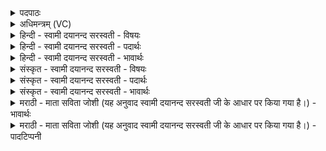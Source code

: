 <details><summary>पदपाठः</summary>

अदि॑त्यै। रास्ना॑। अ॒सि॒। विष्णोः॑। वे॒ष्पः। अ॒सि॒। ऊ॒र्ज्जे। त्वा॒। अद॑ब्धेन। त्वा॒। चक्षु॑षा। अव॑। प॒श्या॒मि॒। अ॒ग्नेः। जि॒ह्वा। अ॒सि॒। सु॒हूरिति सु॒ऽहूः॑। दे॒वेभ्यः॑। धाम्ने॑। धाम्न॒ऽइति॒ धाम्ने॑ धाम्ने। मे॒। भ॒व॒। यजु॑षे यजुष॒ऽइति॒ यजु॑षे यजुषे। ३०।
</details>

<details><summary>अधिमन्त्रम् (VC)</summary>

- यज्ञो देवता
- परमेष्ठी प्रजापतिर्ऋषिः
- निचृद् जगती
- निषादः
</details>

<details><summary>हिन्दी - स्वामी दयानन्द सरस्वती - विषयः</summary>

फिर उक्त यज्ञ किस प्रकार का और कौन फल का देनेवाला होता है, सो अगले मन्त्र में प्रकाशित किया है ॥
</details>

<details><summary>हिन्दी - स्वामी दयानन्द सरस्वती - पदार्थः</summary>

पदार्थान्वयभाषाः -  हे जगदीश्वर ! जो आप (अदित्यै) पृथिवी के (रास्ना) रस आदि पदार्थों के उत्पन्न करनेवाले (असि) हैं, (विष्णोः) व्यापक (वेष्पः) पृथिवी आदि सब पदार्थों में प्रवर्त्तमान भी (असि) हैं तथा (अग्नेः) भौतिक अग्नि के (जिह्वा) जीभरूप (असि) हैं वा (देवेभ्यः) विद्वानों के लिये (धाम्ने धाम्ने) जिनमें कि वे विद्वान् सुखरूप पदार्थों को प्राप्त होते हैं, जो तीनों धाम अर्थात् स्थान, नाम और जन्म हैं, उन धामों की प्राप्ति के तथा (यजुषे यजुषे) यजुर्वेद के मन्त्र-मन्त्र का आशय प्रकाशित होने के लिये (सुहूः) जो श्रेष्ठता से स्तुति करने के योग्य है, इस प्रकार के (त्वा) आप को मैं (अदब्धेन) प्रेमसुखयुक्त (चक्षुषा) विज्ञान से (ऊर्ज्जे) पराक्रम (अदित्यै) पृथिवी तथा (देवेभ्यः) श्रेष्ठ गुणों वा (धाम्ने धाम्ने) स्थान, नाम और जन्म आदि पदार्थों की प्राप्ति तथा (यजुषे यजुषे) यजुर्वेद के मन्त्र-मन्त्र के आशय जानने के लिये [(त्वा) आपको] (अवपश्यामि) ज्ञानरूपी नेत्रों से देखता हूँ, आप भी कृपा करके [मे] मुझको विदित और मेरे पूजन को प्राप्त (भव) हूजिये ॥ यह इस मन्त्र का प्रथम अर्थ हुआ ॥ अब दूसरा कहते हैं ॥ जिस कारण यह यज्ञ (अदित्यै) अन्तरिक्ष के सम्बन्धी (रास्ना) रसादि पदार्थों की क्रिया का कारण (असि) है, (विष्णोः) यज्ञसम्बन्धी कार्य्यों का (वेष्पः) व्यापक (असि) है, (अग्नेः) भौतिक अग्नि का (जिह्वा) जिह्वारूप (असि) है, (देवेभ्यः) तथा दिव्य गुण (धाम्ने धाम्ने) कीर्ति, स्थान और जन्म इनकी प्राप्ति वा [मे] मेरे लिये (यजुषे यजुषे) यजुर्वेद के मन्त्र-मन्त्र का आशय जानने के लिये (सुहूः) अच्छी प्रकार प्रशंसा करने योग्य (भव) होता है, इस कारण (त्वा) उस यज्ञ को मैं (अदब्धेन) सुखपूर्वक (चक्षुषा) प्रत्यक्ष प्रमाण के साथ नेत्रों से (अवपश्यामि) देखता हूँ तथा (त्वा) उसे (अदित्यै) पृथिवी आदि पदार्थ (देवेभ्यः) उत्तम-उत्तम गुण [(ऊर्जे) पराक्रम] (धाम्ने धाम्ने) स्थान-स्थान तथा (यजुषे यजुषे) यजुर्वेद के मन्त्र-मन्त्र से हित होने के लिये (अवपश्यामि) क्रिया की कुशलता से देखता हूँ ॥३०॥
</details>

<details><summary>हिन्दी - स्वामी दयानन्द सरस्वती - भावार्थः</summary>

भावार्थभाषाः -  इस मन्त्र में श्लेषालङ्कार है। सब मनुष्यों को जैसे यह जगदीश्वर वस्तु-वस्तु में स्थित तथा वेद के मन्त्र-मन्त्र में प्रतिपादित और सेवा करने योग्य है, वैसे ही यह यज्ञ वेद के प्रति मन्त्र से अच्छी प्रकार सिद्ध प्रतिपादित विद्वानों ने सेवित किया हुआ, सब प्राणियों के लिये पदार्थ-पदार्थ में पराक्रम और बल के पहुँचाने के योग्य होता है ॥३०॥
</details>

<details><summary>संस्कृत - स्वामी दयानन्द सरस्वती - विषयः</summary>

पुनः स यज्ञः कीदृशः किंफलो भवतीत्युपदिश्यते ॥
</details>

<details><summary>संस्कृत - स्वामी दयानन्द सरस्वती - पदार्थः</summary>

पदार्थान्वयभाषाः -  हे जगदीश्वर ! यस्त्वम[दित्यै अ] अदित्या रास्नासि विष्णुरसि सर्वस्य वेष्पोऽस्यग्नेर्जिह्वासि देवेभ्यो धाम्ने धाम्ने [मे भवं] यजुषे यजुषे सुहूरसि। एवंभूतं [त्वा] त्वाहमदब्धेन चक्षुषा ऊर्ज्जे [त्वा] ऽदित्यै देवेभ्यो धाम्ने धाम्ने यजुषे यजुषे चावपश्यामि। स च त्वमस्माभिः सर्वत्र कृपया विदितः पूजितश्च भवेत्येकः ॥ यतोऽयं यज्ञोऽ[दित्यै] अदित्या रास्ना [स्य] स्ति विष्णोर्वेष्पोऽ[स्य] स्त्यग्नेर्जिह्वा [स्य] स्ति देवेभ्यो धाम्ने धाम्ने [मे भव] यजुषे यजुषे सुहूर्भवति तस्मात् तमहमदब्धेन [त्वा] चक्षुषोर्ज्जे [त्वा] ऽवपश्यामि तथाऽदित्यै देवेभ्यो धाम्ने धाम्ने यजुषे यजुषे हितायावपश्यामि ॥३०॥
</details>

<details><summary>संस्कृत - स्वामी दयानन्द सरस्वती - भावार्थः</summary>

भावार्थभाषाः -  अत्र श्लेषालङ्कारः। सर्वैर्मनुष्यैरयं जगदीश्वरः प्रतिवस्तु स्थितः प्रतिमन्त्रं प्रतिपादितः पूज्यश्च भवतीति मन्तव्यम्। तथा चायं यज्ञः प्रतिमन्त्रेण सम्यगनुष्ठितः सर्वप्राणिभ्यः प्रतिवस्तुषु पराक्रमबलप्राप्तये भवतीति ॥३०॥
</details>

<details><summary>मराठी - माता सविता जोशी (यह अनुवाद स्वामी दयानन्द सरस्वती जी के आधार पर किया गया है।) - भावार्थः</summary>

भावार्थभाषाः -  या मंत्रात श्लेषालंकार आहे. परमेश्वर हा प्रत्येक पदार्थात व्याप्त असून, वेदाच्या मंत्रामंत्रातून वर्णिलेला आहे. त्यासाठी सर्व माणसांनी त्याचा स्वीकार केला पाहिजे.
</details>

<details><summary>मराठी - माता सविता जोशी (यह अनुवाद स्वामी दयानन्द सरस्वती जी के आधार पर किया गया है।) - पादटिप्पनी</summary>

टिप्पणी:   प्रत्येक वेदमंत्रात वर्णन केल्याप्रमाणे विद्वानांनी ग्रहण केलेला हा यज्ञ सर्व प्राण्यांना प्रत्येक पदार्थाद्वारे पराक्रम व बल देण्यास समर्थ असतो.
</details>
